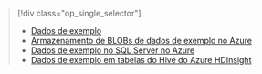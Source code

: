 > [!div class="op_single_selector"]
> * [Dados de exemplo](../articles/machine-learning/machine-learning-data-science-sample-data.md)
> * [Armazenamento de BLOBs de dados de exemplo no Azure](../articles/machine-learning/machine-learning-data-science-sample-data-blob.md)
> * [Dados de exemplo no SQL Server no Azure](../articles/machine-learning/machine-learning-data-science-sample-data-sql-server.md)
> * [Dados de exemplo em tabelas do Hive do Azure HDInsight](../articles/machine-learning/machine-learning-data-science-sample-data-hive.md)
> 
> 

